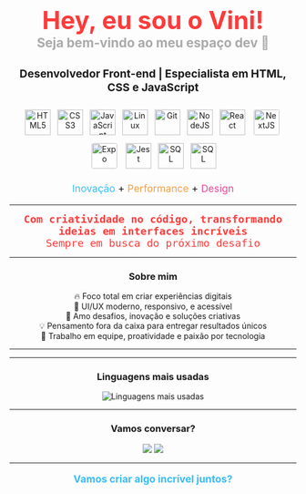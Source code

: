 <h1 align="center" style="color:#FF3B3B; font-size:2.7rem;">
  Hey, eu sou o Vini!<br>
  <span style="font-size:1.4rem; color:#aaa;">Seja bem-vindo ao meu espaço dev 🚀</span>
</h1>

<p align="center" style="font-size:1.2rem;">
  <b>Desenvolvedor Front-end | Especialista em HTML, CSS e JavaScript</b>
</p>

<p align="center">
  <!-- HTML5 -->
  <img src="https://cdn.jsdelivr.net/gh/devicons/devicon/icons/html5/html5-original.svg" title="HTML5" alt="HTML5" width="45" height="45" style="margin:4px;"/>
  <!-- CSS3 -->
  <img src="https://cdn.jsdelivr.net/gh/devicons/devicon/icons/css3/css3-original.svg" title="CSS3" alt="CSS3" width="45" height="45" style="margin:4px;"/>
  <!-- JavaScript -->
  <img src="https://cdn.jsdelivr.net/gh/devicons/devicon/icons/javascript/javascript-original.svg" title="JavaScript" alt="JavaScript" width="45" height="45" style="margin:4px;"/>
  <!-- Linux -->
  <img src="https://cdn.jsdelivr.net/gh/devicons/devicon/icons/linux/linux-original.svg" title="Linux" alt="Linux" width="45" height="45" style="margin:4px;"/>
  <!-- Git -->
  <img src="https://cdn.jsdelivr.net/gh/devicons/devicon/icons/git/git-original.svg" title="Git" alt="Git" width="45" height="45" style="margin:4px;"/>
  <!-- NodeJS -->
  <img src="https://cdn.jsdelivr.net/gh/devicons/devicon/icons/nodejs/nodejs-original.svg" title="NodeJS" alt="NodeJS" width="45" height="45" style="margin:4px;"/>
  <!-- React -->
  <img src="https://cdn.jsdelivr.net/gh/devicons/devicon/icons/react/react-original.svg" title="React" alt="React" width="45" height="45" style="margin:4px;"/>
  <!-- NextJS -->
  <img src="https://cdn.jsdelivr.net/gh/devicons/devicon/icons/nextjs/nextjs-original.svg" title="NextJS" alt="NextJS" width="45" height="45" style="margin:4px;background:#fff; border-radius:6px; padding:3px;"/>
  <!-- Expo -->
  <img src="https://www.bing.com/th/id/OIP.VN6l66cbeCz_Def9cRw7hwHaHa?w=188&h=211&c=8&rs=1&qlt=90&o=6&dpr=1.5&pid=3.1&rm=2" title="Expo" alt="Expo" width="45" height="45" style="margin:4px; background:#fff; border-radius:6px; padding:3px;"/>
  <!-- Jest -->
  <img src="https://cdn.jsdelivr.net/gh/devicons/devicon/icons/jest/jest-plain.svg" title="Jest" alt="Jest" width="45" height="45" style="margin:4px;"/>
  <!-- SQL (MySQL as SQL style) -->
  <img src="https://i.pinimg.com/736x/06/86/c0/0686c0c85407548ea5bd737a572974b6.jpg" title="SQL" alt="SQL" width="45" height="45" style="margin:4px;"/>
  <!-- VisualStudio (MyVisualStudio as VisualStudio style) -->
  <img src="https://th.bing.com/th/id/R.0d84b8aa7707781792d65a7c4140aeac?rik=Yokffz4QVRfmEQ&pid=ImgRaw&r=0" title="SQL" alt="SQL" width="45" height="45" style="margin:4px;"/>  
  
</p>

<p align="center" style="font-size:1.1rem;">
  <span style="color:#38bdf8;">Inovação</span> + <span style="color:#f59e42;">Performance</span> + <span style="color:#ec4899;">Design</span>
</p>

---

<div align="center" style="color:#FF3B3B; font-size:1.15rem; font-family:'Fira Code',monospace;">
  <b>Com criatividade no código, transformando ideias em interfaces incríveis</b><br>
  Sempre em busca do próximo desafio
</div>

---

<h3 align="center">Sobre mim</h3>

<p align="center">
  🔥 Foco total em criar experiências digitais<br>
  🎨 UI/UX moderno, responsivo, e acessível<br>
  🚀 Amo desafios, inovação e soluções criativas<br>
  💡 Pensamento fora da caixa para entregar resultados únicos<br>
  🤝 Trabalho em equipe, proatividade e paixão por tecnologia
</p>

---


---

<h3 align="center">Linguagens mais usadas</h3>

<p align="center">
  <img src="https://github-readme-stats.vercel.app/api/top-langs/?username=vinibertunho&layout=compact&langs_count=6&theme=radical" alt="Linguagens mais usadas"/>
</p>

---

<h3 align="center">Vamos conversar?</h3>

<p align="center">
  <a href="mailto:vbertunho@gmail.com"><img src="https://img.shields.io/badge/Email-38bdf8?style=for-the-badge&logo=gmail&logoColor=white"/></a>
  <a href="https://www.linkedin.com/in/vinicius-marcos-bertunho-da-silva-85172134a"><img src="https://img.shields.io/badge/LinkedIn-38bdf8?style=for-the-badge&logo=linkedin&logoColor=white"/></a>
</p>

---

<p align="center" style="color:#38bdf8; font-size:1.1rem;">
  <b>Vamos criar algo incrível juntos?</b>
</p>

